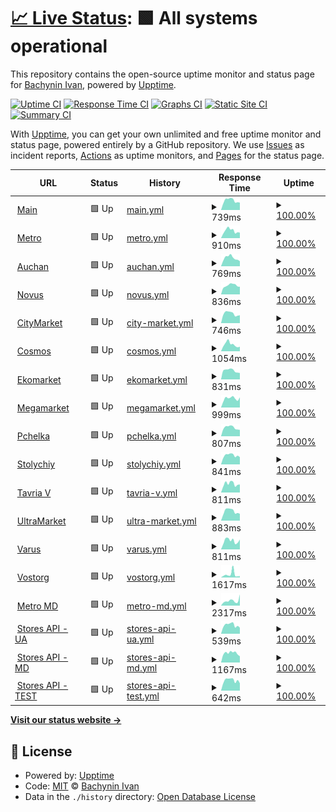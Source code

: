 # [📈 Live Status](https://vanyakosmos.github.io/zakaz-uptime): <!--live status--> **🟩 All systems operational**

This repository contains the open-source uptime monitor and status page for [Bachynin Ivan](t.me/vanyakosmos), powered by [Upptime](https://github.com/upptime/upptime).

[![Uptime CI](https://github.com/koj-co/upptime/workflows/Uptime%20CI/badge.svg)](https://github.com/koj-co/upptime/actions?query=workflow%3A%22Uptime+CI%22)
[![Response Time CI](https://github.com/koj-co/upptime/workflows/Response%20Time%20CI/badge.svg)](https://github.com/koj-co/upptime/actions?query=workflow%3A%22Response+Time+CI%22)
[![Graphs CI](https://github.com/koj-co/upptime/workflows/Graphs%20CI/badge.svg)](https://github.com/koj-co/upptime/actions?query=workflow%3A%22Graphs+CI%22)
[![Static Site CI](https://github.com/koj-co/upptime/workflows/Static%20Site%20CI/badge.svg)](https://github.com/koj-co/upptime/actions?query=workflow%3A%22Static+Site+CI%22)
[![Summary CI](https://github.com/koj-co/upptime/workflows/Summary%20CI/badge.svg)](https://github.com/koj-co/upptime/actions?query=workflow%3A%22Summary+CI%22)

With [Upptime](https://upptime.js.org), you can get your own unlimited and free uptime monitor and status page, powered entirely by a GitHub repository. We use [Issues](https://github.com/vanyakosmos/zakaz-uptime/issues) as incident reports, [Actions](https://github.com/vanyakosmos/zakaz-uptime/actions) as uptime monitors, and [Pages](https://vanyakosmos.github.io/zakaz-uptime) for the status page.

<!--start: status pages-->
<!-- This summary is generated by Upptime (https://github.com/upptime/upptime) -->
<!-- Do not edit this manually, your changes will be overwritten -->
<!-- prettier-ignore -->
| URL | Status | History | Response Time | Uptime |
| --- | ------ | ------- | ------------- | ------ |
| <img alt="" src="https://icons.duckduckgo.com/ip3/zakaz.ua.ico" height="13"> [Main](https://zakaz.ua) | 🟩 Up | [main.yml](https://github.com/vanyakosmos/zakaz-uptime/commits/HEAD/history/main.yml) | <details><summary><img alt="Response time graph" src="./graphs/main/response-time-week.png" height="20"> 739ms</summary><br><a href="https://vanyakosmos.github.io/zakaz-uptime/history/main"><img alt="Response time 662" src="https://img.shields.io/endpoint?url=https%3A%2F%2Fraw.githubusercontent.com%2Fvanyakosmos%2Fzakaz-uptime%2FHEAD%2Fapi%2Fmain%2Fresponse-time.json"></a><br><a href="https://vanyakosmos.github.io/zakaz-uptime/history/main"><img alt="24-hour response time 578" src="https://img.shields.io/endpoint?url=https%3A%2F%2Fraw.githubusercontent.com%2Fvanyakosmos%2Fzakaz-uptime%2FHEAD%2Fapi%2Fmain%2Fresponse-time-day.json"></a><br><a href="https://vanyakosmos.github.io/zakaz-uptime/history/main"><img alt="7-day response time 739" src="https://img.shields.io/endpoint?url=https%3A%2F%2Fraw.githubusercontent.com%2Fvanyakosmos%2Fzakaz-uptime%2FHEAD%2Fapi%2Fmain%2Fresponse-time-week.json"></a><br><a href="https://vanyakosmos.github.io/zakaz-uptime/history/main"><img alt="30-day response time 693" src="https://img.shields.io/endpoint?url=https%3A%2F%2Fraw.githubusercontent.com%2Fvanyakosmos%2Fzakaz-uptime%2FHEAD%2Fapi%2Fmain%2Fresponse-time-month.json"></a><br><a href="https://vanyakosmos.github.io/zakaz-uptime/history/main"><img alt="1-year response time 475" src="https://img.shields.io/endpoint?url=https%3A%2F%2Fraw.githubusercontent.com%2Fvanyakosmos%2Fzakaz-uptime%2FHEAD%2Fapi%2Fmain%2Fresponse-time-year.json"></a></details> | <details><summary><a href="https://vanyakosmos.github.io/zakaz-uptime/history/main">100.00%</a></summary><a href="https://vanyakosmos.github.io/zakaz-uptime/history/main"><img alt="All-time uptime 81.25%" src="https://img.shields.io/endpoint?url=https%3A%2F%2Fraw.githubusercontent.com%2Fvanyakosmos%2Fzakaz-uptime%2FHEAD%2Fapi%2Fmain%2Fuptime.json"></a><br><a href="https://vanyakosmos.github.io/zakaz-uptime/history/main"><img alt="24-hour uptime 100.00%" src="https://img.shields.io/endpoint?url=https%3A%2F%2Fraw.githubusercontent.com%2Fvanyakosmos%2Fzakaz-uptime%2FHEAD%2Fapi%2Fmain%2Fuptime-day.json"></a><br><a href="https://vanyakosmos.github.io/zakaz-uptime/history/main"><img alt="7-day uptime 100.00%" src="https://img.shields.io/endpoint?url=https%3A%2F%2Fraw.githubusercontent.com%2Fvanyakosmos%2Fzakaz-uptime%2FHEAD%2Fapi%2Fmain%2Fuptime-week.json"></a><br><a href="https://vanyakosmos.github.io/zakaz-uptime/history/main"><img alt="30-day uptime 100.00%" src="https://img.shields.io/endpoint?url=https%3A%2F%2Fraw.githubusercontent.com%2Fvanyakosmos%2Fzakaz-uptime%2FHEAD%2Fapi%2Fmain%2Fuptime-month.json"></a><br><a href="https://vanyakosmos.github.io/zakaz-uptime/history/main"><img alt="1-year uptime 60.11%" src="https://img.shields.io/endpoint?url=https%3A%2F%2Fraw.githubusercontent.com%2Fvanyakosmos%2Fzakaz-uptime%2FHEAD%2Fapi%2Fmain%2Fuptime-year.json"></a></details>
| <img alt="" src="https://icons.duckduckgo.com/ip3/metro.zakaz.ua.ico" height="13"> [Metro](https://metro.zakaz.ua) | 🟩 Up | [metro.yml](https://github.com/vanyakosmos/zakaz-uptime/commits/HEAD/history/metro.yml) | <details><summary><img alt="Response time graph" src="./graphs/metro/response-time-week.png" height="20"> 910ms</summary><br><a href="https://vanyakosmos.github.io/zakaz-uptime/history/metro"><img alt="Response time 780" src="https://img.shields.io/endpoint?url=https%3A%2F%2Fraw.githubusercontent.com%2Fvanyakosmos%2Fzakaz-uptime%2FHEAD%2Fapi%2Fmetro%2Fresponse-time.json"></a><br><a href="https://vanyakosmos.github.io/zakaz-uptime/history/metro"><img alt="24-hour response time 678" src="https://img.shields.io/endpoint?url=https%3A%2F%2Fraw.githubusercontent.com%2Fvanyakosmos%2Fzakaz-uptime%2FHEAD%2Fapi%2Fmetro%2Fresponse-time-day.json"></a><br><a href="https://vanyakosmos.github.io/zakaz-uptime/history/metro"><img alt="7-day response time 910" src="https://img.shields.io/endpoint?url=https%3A%2F%2Fraw.githubusercontent.com%2Fvanyakosmos%2Fzakaz-uptime%2FHEAD%2Fapi%2Fmetro%2Fresponse-time-week.json"></a><br><a href="https://vanyakosmos.github.io/zakaz-uptime/history/metro"><img alt="30-day response time 868" src="https://img.shields.io/endpoint?url=https%3A%2F%2Fraw.githubusercontent.com%2Fvanyakosmos%2Fzakaz-uptime%2FHEAD%2Fapi%2Fmetro%2Fresponse-time-month.json"></a><br><a href="https://vanyakosmos.github.io/zakaz-uptime/history/metro"><img alt="1-year response time 618" src="https://img.shields.io/endpoint?url=https%3A%2F%2Fraw.githubusercontent.com%2Fvanyakosmos%2Fzakaz-uptime%2FHEAD%2Fapi%2Fmetro%2Fresponse-time-year.json"></a></details> | <details><summary><a href="https://vanyakosmos.github.io/zakaz-uptime/history/metro">100.00%</a></summary><a href="https://vanyakosmos.github.io/zakaz-uptime/history/metro"><img alt="All-time uptime 81.28%" src="https://img.shields.io/endpoint?url=https%3A%2F%2Fraw.githubusercontent.com%2Fvanyakosmos%2Fzakaz-uptime%2FHEAD%2Fapi%2Fmetro%2Fuptime.json"></a><br><a href="https://vanyakosmos.github.io/zakaz-uptime/history/metro"><img alt="24-hour uptime 100.00%" src="https://img.shields.io/endpoint?url=https%3A%2F%2Fraw.githubusercontent.com%2Fvanyakosmos%2Fzakaz-uptime%2FHEAD%2Fapi%2Fmetro%2Fuptime-day.json"></a><br><a href="https://vanyakosmos.github.io/zakaz-uptime/history/metro"><img alt="7-day uptime 100.00%" src="https://img.shields.io/endpoint?url=https%3A%2F%2Fraw.githubusercontent.com%2Fvanyakosmos%2Fzakaz-uptime%2FHEAD%2Fapi%2Fmetro%2Fuptime-week.json"></a><br><a href="https://vanyakosmos.github.io/zakaz-uptime/history/metro"><img alt="30-day uptime 100.00%" src="https://img.shields.io/endpoint?url=https%3A%2F%2Fraw.githubusercontent.com%2Fvanyakosmos%2Fzakaz-uptime%2FHEAD%2Fapi%2Fmetro%2Fuptime-month.json"></a><br><a href="https://vanyakosmos.github.io/zakaz-uptime/history/metro"><img alt="1-year uptime 60.17%" src="https://img.shields.io/endpoint?url=https%3A%2F%2Fraw.githubusercontent.com%2Fvanyakosmos%2Fzakaz-uptime%2FHEAD%2Fapi%2Fmetro%2Fuptime-year.json"></a></details>
| <img alt="" src="https://icons.duckduckgo.com/ip3/auchan.zakaz.ua.ico" height="13"> [Auchan](https://auchan.zakaz.ua) | 🟩 Up | [auchan.yml](https://github.com/vanyakosmos/zakaz-uptime/commits/HEAD/history/auchan.yml) | <details><summary><img alt="Response time graph" src="./graphs/auchan/response-time-week.png" height="20"> 769ms</summary><br><a href="https://vanyakosmos.github.io/zakaz-uptime/history/auchan"><img alt="Response time 761" src="https://img.shields.io/endpoint?url=https%3A%2F%2Fraw.githubusercontent.com%2Fvanyakosmos%2Fzakaz-uptime%2FHEAD%2Fapi%2Fauchan%2Fresponse-time.json"></a><br><a href="https://vanyakosmos.github.io/zakaz-uptime/history/auchan"><img alt="24-hour response time 465" src="https://img.shields.io/endpoint?url=https%3A%2F%2Fraw.githubusercontent.com%2Fvanyakosmos%2Fzakaz-uptime%2FHEAD%2Fapi%2Fauchan%2Fresponse-time-day.json"></a><br><a href="https://vanyakosmos.github.io/zakaz-uptime/history/auchan"><img alt="7-day response time 769" src="https://img.shields.io/endpoint?url=https%3A%2F%2Fraw.githubusercontent.com%2Fvanyakosmos%2Fzakaz-uptime%2FHEAD%2Fapi%2Fauchan%2Fresponse-time-week.json"></a><br><a href="https://vanyakosmos.github.io/zakaz-uptime/history/auchan"><img alt="30-day response time 794" src="https://img.shields.io/endpoint?url=https%3A%2F%2Fraw.githubusercontent.com%2Fvanyakosmos%2Fzakaz-uptime%2FHEAD%2Fapi%2Fauchan%2Fresponse-time-month.json"></a><br><a href="https://vanyakosmos.github.io/zakaz-uptime/history/auchan"><img alt="1-year response time 609" src="https://img.shields.io/endpoint?url=https%3A%2F%2Fraw.githubusercontent.com%2Fvanyakosmos%2Fzakaz-uptime%2FHEAD%2Fapi%2Fauchan%2Fresponse-time-year.json"></a></details> | <details><summary><a href="https://vanyakosmos.github.io/zakaz-uptime/history/auchan">100.00%</a></summary><a href="https://vanyakosmos.github.io/zakaz-uptime/history/auchan"><img alt="All-time uptime 81.16%" src="https://img.shields.io/endpoint?url=https%3A%2F%2Fraw.githubusercontent.com%2Fvanyakosmos%2Fzakaz-uptime%2FHEAD%2Fapi%2Fauchan%2Fuptime.json"></a><br><a href="https://vanyakosmos.github.io/zakaz-uptime/history/auchan"><img alt="24-hour uptime 100.00%" src="https://img.shields.io/endpoint?url=https%3A%2F%2Fraw.githubusercontent.com%2Fvanyakosmos%2Fzakaz-uptime%2FHEAD%2Fapi%2Fauchan%2Fuptime-day.json"></a><br><a href="https://vanyakosmos.github.io/zakaz-uptime/history/auchan"><img alt="7-day uptime 100.00%" src="https://img.shields.io/endpoint?url=https%3A%2F%2Fraw.githubusercontent.com%2Fvanyakosmos%2Fzakaz-uptime%2FHEAD%2Fapi%2Fauchan%2Fuptime-week.json"></a><br><a href="https://vanyakosmos.github.io/zakaz-uptime/history/auchan"><img alt="30-day uptime 100.00%" src="https://img.shields.io/endpoint?url=https%3A%2F%2Fraw.githubusercontent.com%2Fvanyakosmos%2Fzakaz-uptime%2FHEAD%2Fapi%2Fauchan%2Fuptime-month.json"></a><br><a href="https://vanyakosmos.github.io/zakaz-uptime/history/auchan"><img alt="1-year uptime 60.17%" src="https://img.shields.io/endpoint?url=https%3A%2F%2Fraw.githubusercontent.com%2Fvanyakosmos%2Fzakaz-uptime%2FHEAD%2Fapi%2Fauchan%2Fuptime-year.json"></a></details>
| <img alt="" src="https://icons.duckduckgo.com/ip3/novus.zakaz.ua.ico" height="13"> [Novus](https://novus.zakaz.ua) | 🟩 Up | [novus.yml](https://github.com/vanyakosmos/zakaz-uptime/commits/HEAD/history/novus.yml) | <details><summary><img alt="Response time graph" src="./graphs/novus/response-time-week.png" height="20"> 836ms</summary><br><a href="https://vanyakosmos.github.io/zakaz-uptime/history/novus"><img alt="Response time 827" src="https://img.shields.io/endpoint?url=https%3A%2F%2Fraw.githubusercontent.com%2Fvanyakosmos%2Fzakaz-uptime%2FHEAD%2Fapi%2Fnovus%2Fresponse-time.json"></a><br><a href="https://vanyakosmos.github.io/zakaz-uptime/history/novus"><img alt="24-hour response time 718" src="https://img.shields.io/endpoint?url=https%3A%2F%2Fraw.githubusercontent.com%2Fvanyakosmos%2Fzakaz-uptime%2FHEAD%2Fapi%2Fnovus%2Fresponse-time-day.json"></a><br><a href="https://vanyakosmos.github.io/zakaz-uptime/history/novus"><img alt="7-day response time 836" src="https://img.shields.io/endpoint?url=https%3A%2F%2Fraw.githubusercontent.com%2Fvanyakosmos%2Fzakaz-uptime%2FHEAD%2Fapi%2Fnovus%2Fresponse-time-week.json"></a><br><a href="https://vanyakosmos.github.io/zakaz-uptime/history/novus"><img alt="30-day response time 877" src="https://img.shields.io/endpoint?url=https%3A%2F%2Fraw.githubusercontent.com%2Fvanyakosmos%2Fzakaz-uptime%2FHEAD%2Fapi%2Fnovus%2Fresponse-time-month.json"></a><br><a href="https://vanyakosmos.github.io/zakaz-uptime/history/novus"><img alt="1-year response time 635" src="https://img.shields.io/endpoint?url=https%3A%2F%2Fraw.githubusercontent.com%2Fvanyakosmos%2Fzakaz-uptime%2FHEAD%2Fapi%2Fnovus%2Fresponse-time-year.json"></a></details> | <details><summary><a href="https://vanyakosmos.github.io/zakaz-uptime/history/novus">100.00%</a></summary><a href="https://vanyakosmos.github.io/zakaz-uptime/history/novus"><img alt="All-time uptime 81.29%" src="https://img.shields.io/endpoint?url=https%3A%2F%2Fraw.githubusercontent.com%2Fvanyakosmos%2Fzakaz-uptime%2FHEAD%2Fapi%2Fnovus%2Fuptime.json"></a><br><a href="https://vanyakosmos.github.io/zakaz-uptime/history/novus"><img alt="24-hour uptime 100.00%" src="https://img.shields.io/endpoint?url=https%3A%2F%2Fraw.githubusercontent.com%2Fvanyakosmos%2Fzakaz-uptime%2FHEAD%2Fapi%2Fnovus%2Fuptime-day.json"></a><br><a href="https://vanyakosmos.github.io/zakaz-uptime/history/novus"><img alt="7-day uptime 100.00%" src="https://img.shields.io/endpoint?url=https%3A%2F%2Fraw.githubusercontent.com%2Fvanyakosmos%2Fzakaz-uptime%2FHEAD%2Fapi%2Fnovus%2Fuptime-week.json"></a><br><a href="https://vanyakosmos.github.io/zakaz-uptime/history/novus"><img alt="30-day uptime 100.00%" src="https://img.shields.io/endpoint?url=https%3A%2F%2Fraw.githubusercontent.com%2Fvanyakosmos%2Fzakaz-uptime%2FHEAD%2Fapi%2Fnovus%2Fuptime-month.json"></a><br><a href="https://vanyakosmos.github.io/zakaz-uptime/history/novus"><img alt="1-year uptime 60.17%" src="https://img.shields.io/endpoint?url=https%3A%2F%2Fraw.githubusercontent.com%2Fvanyakosmos%2Fzakaz-uptime%2FHEAD%2Fapi%2Fnovus%2Fuptime-year.json"></a></details>
| <img alt="" src="https://icons.duckduckgo.com/ip3/citymarket.zakaz.ua.ico" height="13"> [CityMarket](https://citymarket.zakaz.ua) | 🟩 Up | [city-market.yml](https://github.com/vanyakosmos/zakaz-uptime/commits/HEAD/history/city-market.yml) | <details><summary><img alt="Response time graph" src="./graphs/city-market/response-time-week.png" height="20"> 746ms</summary><br><a href="https://vanyakosmos.github.io/zakaz-uptime/history/city-market"><img alt="Response time 693" src="https://img.shields.io/endpoint?url=https%3A%2F%2Fraw.githubusercontent.com%2Fvanyakosmos%2Fzakaz-uptime%2FHEAD%2Fapi%2Fcity-market%2Fresponse-time.json"></a><br><a href="https://vanyakosmos.github.io/zakaz-uptime/history/city-market"><img alt="24-hour response time 616" src="https://img.shields.io/endpoint?url=https%3A%2F%2Fraw.githubusercontent.com%2Fvanyakosmos%2Fzakaz-uptime%2FHEAD%2Fapi%2Fcity-market%2Fresponse-time-day.json"></a><br><a href="https://vanyakosmos.github.io/zakaz-uptime/history/city-market"><img alt="7-day response time 746" src="https://img.shields.io/endpoint?url=https%3A%2F%2Fraw.githubusercontent.com%2Fvanyakosmos%2Fzakaz-uptime%2FHEAD%2Fapi%2Fcity-market%2Fresponse-time-week.json"></a><br><a href="https://vanyakosmos.github.io/zakaz-uptime/history/city-market"><img alt="30-day response time 671" src="https://img.shields.io/endpoint?url=https%3A%2F%2Fraw.githubusercontent.com%2Fvanyakosmos%2Fzakaz-uptime%2FHEAD%2Fapi%2Fcity-market%2Fresponse-time-month.json"></a><br><a href="https://vanyakosmos.github.io/zakaz-uptime/history/city-market"><img alt="1-year response time 480" src="https://img.shields.io/endpoint?url=https%3A%2F%2Fraw.githubusercontent.com%2Fvanyakosmos%2Fzakaz-uptime%2FHEAD%2Fapi%2Fcity-market%2Fresponse-time-year.json"></a></details> | <details><summary><a href="https://vanyakosmos.github.io/zakaz-uptime/history/city-market">100.00%</a></summary><a href="https://vanyakosmos.github.io/zakaz-uptime/history/city-market"><img alt="All-time uptime 71.32%" src="https://img.shields.io/endpoint?url=https%3A%2F%2Fraw.githubusercontent.com%2Fvanyakosmos%2Fzakaz-uptime%2FHEAD%2Fapi%2Fcity-market%2Fuptime.json"></a><br><a href="https://vanyakosmos.github.io/zakaz-uptime/history/city-market"><img alt="24-hour uptime 100.00%" src="https://img.shields.io/endpoint?url=https%3A%2F%2Fraw.githubusercontent.com%2Fvanyakosmos%2Fzakaz-uptime%2FHEAD%2Fapi%2Fcity-market%2Fuptime-day.json"></a><br><a href="https://vanyakosmos.github.io/zakaz-uptime/history/city-market"><img alt="7-day uptime 100.00%" src="https://img.shields.io/endpoint?url=https%3A%2F%2Fraw.githubusercontent.com%2Fvanyakosmos%2Fzakaz-uptime%2FHEAD%2Fapi%2Fcity-market%2Fuptime-week.json"></a><br><a href="https://vanyakosmos.github.io/zakaz-uptime/history/city-market"><img alt="30-day uptime 100.00%" src="https://img.shields.io/endpoint?url=https%3A%2F%2Fraw.githubusercontent.com%2Fvanyakosmos%2Fzakaz-uptime%2FHEAD%2Fapi%2Fcity-market%2Fuptime-month.json"></a><br><a href="https://vanyakosmos.github.io/zakaz-uptime/history/city-market"><img alt="1-year uptime 59.74%" src="https://img.shields.io/endpoint?url=https%3A%2F%2Fraw.githubusercontent.com%2Fvanyakosmos%2Fzakaz-uptime%2FHEAD%2Fapi%2Fcity-market%2Fuptime-year.json"></a></details>
| <img alt="" src="https://icons.duckduckgo.com/ip3/cosmos.zakaz.ua.ico" height="13"> [Cosmos](https://cosmos.zakaz.ua) | 🟩 Up | [cosmos.yml](https://github.com/vanyakosmos/zakaz-uptime/commits/HEAD/history/cosmos.yml) | <details><summary><img alt="Response time graph" src="./graphs/cosmos/response-time-week.png" height="20"> 1054ms</summary><br><a href="https://vanyakosmos.github.io/zakaz-uptime/history/cosmos"><img alt="Response time 834" src="https://img.shields.io/endpoint?url=https%3A%2F%2Fraw.githubusercontent.com%2Fvanyakosmos%2Fzakaz-uptime%2FHEAD%2Fapi%2Fcosmos%2Fresponse-time.json"></a><br><a href="https://vanyakosmos.github.io/zakaz-uptime/history/cosmos"><img alt="24-hour response time 712" src="https://img.shields.io/endpoint?url=https%3A%2F%2Fraw.githubusercontent.com%2Fvanyakosmos%2Fzakaz-uptime%2FHEAD%2Fapi%2Fcosmos%2Fresponse-time-day.json"></a><br><a href="https://vanyakosmos.github.io/zakaz-uptime/history/cosmos"><img alt="7-day response time 1054" src="https://img.shields.io/endpoint?url=https%3A%2F%2Fraw.githubusercontent.com%2Fvanyakosmos%2Fzakaz-uptime%2FHEAD%2Fapi%2Fcosmos%2Fresponse-time-week.json"></a><br><a href="https://vanyakosmos.github.io/zakaz-uptime/history/cosmos"><img alt="30-day response time 969" src="https://img.shields.io/endpoint?url=https%3A%2F%2Fraw.githubusercontent.com%2Fvanyakosmos%2Fzakaz-uptime%2FHEAD%2Fapi%2Fcosmos%2Fresponse-time-month.json"></a><br><a href="https://vanyakosmos.github.io/zakaz-uptime/history/cosmos"><img alt="1-year response time 658" src="https://img.shields.io/endpoint?url=https%3A%2F%2Fraw.githubusercontent.com%2Fvanyakosmos%2Fzakaz-uptime%2FHEAD%2Fapi%2Fcosmos%2Fresponse-time-year.json"></a></details> | <details><summary><a href="https://vanyakosmos.github.io/zakaz-uptime/history/cosmos">100.00%</a></summary><a href="https://vanyakosmos.github.io/zakaz-uptime/history/cosmos"><img alt="All-time uptime 71.61%" src="https://img.shields.io/endpoint?url=https%3A%2F%2Fraw.githubusercontent.com%2Fvanyakosmos%2Fzakaz-uptime%2FHEAD%2Fapi%2Fcosmos%2Fuptime.json"></a><br><a href="https://vanyakosmos.github.io/zakaz-uptime/history/cosmos"><img alt="24-hour uptime 100.00%" src="https://img.shields.io/endpoint?url=https%3A%2F%2Fraw.githubusercontent.com%2Fvanyakosmos%2Fzakaz-uptime%2FHEAD%2Fapi%2Fcosmos%2Fuptime-day.json"></a><br><a href="https://vanyakosmos.github.io/zakaz-uptime/history/cosmos"><img alt="7-day uptime 100.00%" src="https://img.shields.io/endpoint?url=https%3A%2F%2Fraw.githubusercontent.com%2Fvanyakosmos%2Fzakaz-uptime%2FHEAD%2Fapi%2Fcosmos%2Fuptime-week.json"></a><br><a href="https://vanyakosmos.github.io/zakaz-uptime/history/cosmos"><img alt="30-day uptime 100.00%" src="https://img.shields.io/endpoint?url=https%3A%2F%2Fraw.githubusercontent.com%2Fvanyakosmos%2Fzakaz-uptime%2FHEAD%2Fapi%2Fcosmos%2Fuptime-month.json"></a><br><a href="https://vanyakosmos.github.io/zakaz-uptime/history/cosmos"><img alt="1-year uptime 60.17%" src="https://img.shields.io/endpoint?url=https%3A%2F%2Fraw.githubusercontent.com%2Fvanyakosmos%2Fzakaz-uptime%2FHEAD%2Fapi%2Fcosmos%2Fuptime-year.json"></a></details>
| <img alt="" src="https://icons.duckduckgo.com/ip3/ekomarket.zakaz.ua.ico" height="13"> [Ekomarket](https://ekomarket.zakaz.ua) | 🟩 Up | [ekomarket.yml](https://github.com/vanyakosmos/zakaz-uptime/commits/HEAD/history/ekomarket.yml) | <details><summary><img alt="Response time graph" src="./graphs/ekomarket/response-time-week.png" height="20"> 831ms</summary><br><a href="https://vanyakosmos.github.io/zakaz-uptime/history/ekomarket"><img alt="Response time 870" src="https://img.shields.io/endpoint?url=https%3A%2F%2Fraw.githubusercontent.com%2Fvanyakosmos%2Fzakaz-uptime%2FHEAD%2Fapi%2Fekomarket%2Fresponse-time.json"></a><br><a href="https://vanyakosmos.github.io/zakaz-uptime/history/ekomarket"><img alt="24-hour response time 600" src="https://img.shields.io/endpoint?url=https%3A%2F%2Fraw.githubusercontent.com%2Fvanyakosmos%2Fzakaz-uptime%2FHEAD%2Fapi%2Fekomarket%2Fresponse-time-day.json"></a><br><a href="https://vanyakosmos.github.io/zakaz-uptime/history/ekomarket"><img alt="7-day response time 831" src="https://img.shields.io/endpoint?url=https%3A%2F%2Fraw.githubusercontent.com%2Fvanyakosmos%2Fzakaz-uptime%2FHEAD%2Fapi%2Fekomarket%2Fresponse-time-week.json"></a><br><a href="https://vanyakosmos.github.io/zakaz-uptime/history/ekomarket"><img alt="30-day response time 813" src="https://img.shields.io/endpoint?url=https%3A%2F%2Fraw.githubusercontent.com%2Fvanyakosmos%2Fzakaz-uptime%2FHEAD%2Fapi%2Fekomarket%2Fresponse-time-month.json"></a><br><a href="https://vanyakosmos.github.io/zakaz-uptime/history/ekomarket"><img alt="1-year response time 697" src="https://img.shields.io/endpoint?url=https%3A%2F%2Fraw.githubusercontent.com%2Fvanyakosmos%2Fzakaz-uptime%2FHEAD%2Fapi%2Fekomarket%2Fresponse-time-year.json"></a></details> | <details><summary><a href="https://vanyakosmos.github.io/zakaz-uptime/history/ekomarket">100.00%</a></summary><a href="https://vanyakosmos.github.io/zakaz-uptime/history/ekomarket"><img alt="All-time uptime 71.57%" src="https://img.shields.io/endpoint?url=https%3A%2F%2Fraw.githubusercontent.com%2Fvanyakosmos%2Fzakaz-uptime%2FHEAD%2Fapi%2Fekomarket%2Fuptime.json"></a><br><a href="https://vanyakosmos.github.io/zakaz-uptime/history/ekomarket"><img alt="24-hour uptime 100.00%" src="https://img.shields.io/endpoint?url=https%3A%2F%2Fraw.githubusercontent.com%2Fvanyakosmos%2Fzakaz-uptime%2FHEAD%2Fapi%2Fekomarket%2Fuptime-day.json"></a><br><a href="https://vanyakosmos.github.io/zakaz-uptime/history/ekomarket"><img alt="7-day uptime 100.00%" src="https://img.shields.io/endpoint?url=https%3A%2F%2Fraw.githubusercontent.com%2Fvanyakosmos%2Fzakaz-uptime%2FHEAD%2Fapi%2Fekomarket%2Fuptime-week.json"></a><br><a href="https://vanyakosmos.github.io/zakaz-uptime/history/ekomarket"><img alt="30-day uptime 100.00%" src="https://img.shields.io/endpoint?url=https%3A%2F%2Fraw.githubusercontent.com%2Fvanyakosmos%2Fzakaz-uptime%2FHEAD%2Fapi%2Fekomarket%2Fuptime-month.json"></a><br><a href="https://vanyakosmos.github.io/zakaz-uptime/history/ekomarket"><img alt="1-year uptime 60.11%" src="https://img.shields.io/endpoint?url=https%3A%2F%2Fraw.githubusercontent.com%2Fvanyakosmos%2Fzakaz-uptime%2FHEAD%2Fapi%2Fekomarket%2Fuptime-year.json"></a></details>
| <img alt="" src="https://icons.duckduckgo.com/ip3/megamarket.zakaz.ua.ico" height="13"> [Megamarket](https://megamarket.zakaz.ua) | 🟩 Up | [megamarket.yml](https://github.com/vanyakosmos/zakaz-uptime/commits/HEAD/history/megamarket.yml) | <details><summary><img alt="Response time graph" src="./graphs/megamarket/response-time-week.png" height="20"> 999ms</summary><br><a href="https://vanyakosmos.github.io/zakaz-uptime/history/megamarket"><img alt="Response time 838" src="https://img.shields.io/endpoint?url=https%3A%2F%2Fraw.githubusercontent.com%2Fvanyakosmos%2Fzakaz-uptime%2FHEAD%2Fapi%2Fmegamarket%2Fresponse-time.json"></a><br><a href="https://vanyakosmos.github.io/zakaz-uptime/history/megamarket"><img alt="24-hour response time 1113" src="https://img.shields.io/endpoint?url=https%3A%2F%2Fraw.githubusercontent.com%2Fvanyakosmos%2Fzakaz-uptime%2FHEAD%2Fapi%2Fmegamarket%2Fresponse-time-day.json"></a><br><a href="https://vanyakosmos.github.io/zakaz-uptime/history/megamarket"><img alt="7-day response time 999" src="https://img.shields.io/endpoint?url=https%3A%2F%2Fraw.githubusercontent.com%2Fvanyakosmos%2Fzakaz-uptime%2FHEAD%2Fapi%2Fmegamarket%2Fresponse-time-week.json"></a><br><a href="https://vanyakosmos.github.io/zakaz-uptime/history/megamarket"><img alt="30-day response time 1007" src="https://img.shields.io/endpoint?url=https%3A%2F%2Fraw.githubusercontent.com%2Fvanyakosmos%2Fzakaz-uptime%2FHEAD%2Fapi%2Fmegamarket%2Fresponse-time-month.json"></a><br><a href="https://vanyakosmos.github.io/zakaz-uptime/history/megamarket"><img alt="1-year response time 672" src="https://img.shields.io/endpoint?url=https%3A%2F%2Fraw.githubusercontent.com%2Fvanyakosmos%2Fzakaz-uptime%2FHEAD%2Fapi%2Fmegamarket%2Fresponse-time-year.json"></a></details> | <details><summary><a href="https://vanyakosmos.github.io/zakaz-uptime/history/megamarket">100.00%</a></summary><a href="https://vanyakosmos.github.io/zakaz-uptime/history/megamarket"><img alt="All-time uptime 71.61%" src="https://img.shields.io/endpoint?url=https%3A%2F%2Fraw.githubusercontent.com%2Fvanyakosmos%2Fzakaz-uptime%2FHEAD%2Fapi%2Fmegamarket%2Fuptime.json"></a><br><a href="https://vanyakosmos.github.io/zakaz-uptime/history/megamarket"><img alt="24-hour uptime 100.00%" src="https://img.shields.io/endpoint?url=https%3A%2F%2Fraw.githubusercontent.com%2Fvanyakosmos%2Fzakaz-uptime%2FHEAD%2Fapi%2Fmegamarket%2Fuptime-day.json"></a><br><a href="https://vanyakosmos.github.io/zakaz-uptime/history/megamarket"><img alt="7-day uptime 100.00%" src="https://img.shields.io/endpoint?url=https%3A%2F%2Fraw.githubusercontent.com%2Fvanyakosmos%2Fzakaz-uptime%2FHEAD%2Fapi%2Fmegamarket%2Fuptime-week.json"></a><br><a href="https://vanyakosmos.github.io/zakaz-uptime/history/megamarket"><img alt="30-day uptime 100.00%" src="https://img.shields.io/endpoint?url=https%3A%2F%2Fraw.githubusercontent.com%2Fvanyakosmos%2Fzakaz-uptime%2FHEAD%2Fapi%2Fmegamarket%2Fuptime-month.json"></a><br><a href="https://vanyakosmos.github.io/zakaz-uptime/history/megamarket"><img alt="1-year uptime 60.17%" src="https://img.shields.io/endpoint?url=https%3A%2F%2Fraw.githubusercontent.com%2Fvanyakosmos%2Fzakaz-uptime%2FHEAD%2Fapi%2Fmegamarket%2Fuptime-year.json"></a></details>
| <img alt="" src="https://icons.duckduckgo.com/ip3/pchelka.zakaz.ua.ico" height="13"> [Pchelka](https://pchelka.zakaz.ua) | 🟩 Up | [pchelka.yml](https://github.com/vanyakosmos/zakaz-uptime/commits/HEAD/history/pchelka.yml) | <details><summary><img alt="Response time graph" src="./graphs/pchelka/response-time-week.png" height="20"> 807ms</summary><br><a href="https://vanyakosmos.github.io/zakaz-uptime/history/pchelka"><img alt="Response time 741" src="https://img.shields.io/endpoint?url=https%3A%2F%2Fraw.githubusercontent.com%2Fvanyakosmos%2Fzakaz-uptime%2FHEAD%2Fapi%2Fpchelka%2Fresponse-time.json"></a><br><a href="https://vanyakosmos.github.io/zakaz-uptime/history/pchelka"><img alt="24-hour response time 598" src="https://img.shields.io/endpoint?url=https%3A%2F%2Fraw.githubusercontent.com%2Fvanyakosmos%2Fzakaz-uptime%2FHEAD%2Fapi%2Fpchelka%2Fresponse-time-day.json"></a><br><a href="https://vanyakosmos.github.io/zakaz-uptime/history/pchelka"><img alt="7-day response time 807" src="https://img.shields.io/endpoint?url=https%3A%2F%2Fraw.githubusercontent.com%2Fvanyakosmos%2Fzakaz-uptime%2FHEAD%2Fapi%2Fpchelka%2Fresponse-time-week.json"></a><br><a href="https://vanyakosmos.github.io/zakaz-uptime/history/pchelka"><img alt="30-day response time 802" src="https://img.shields.io/endpoint?url=https%3A%2F%2Fraw.githubusercontent.com%2Fvanyakosmos%2Fzakaz-uptime%2FHEAD%2Fapi%2Fpchelka%2Fresponse-time-month.json"></a><br><a href="https://vanyakosmos.github.io/zakaz-uptime/history/pchelka"><img alt="1-year response time 571" src="https://img.shields.io/endpoint?url=https%3A%2F%2Fraw.githubusercontent.com%2Fvanyakosmos%2Fzakaz-uptime%2FHEAD%2Fapi%2Fpchelka%2Fresponse-time-year.json"></a></details> | <details><summary><a href="https://vanyakosmos.github.io/zakaz-uptime/history/pchelka">100.00%</a></summary><a href="https://vanyakosmos.github.io/zakaz-uptime/history/pchelka"><img alt="All-time uptime 71.34%" src="https://img.shields.io/endpoint?url=https%3A%2F%2Fraw.githubusercontent.com%2Fvanyakosmos%2Fzakaz-uptime%2FHEAD%2Fapi%2Fpchelka%2Fuptime.json"></a><br><a href="https://vanyakosmos.github.io/zakaz-uptime/history/pchelka"><img alt="24-hour uptime 100.00%" src="https://img.shields.io/endpoint?url=https%3A%2F%2Fraw.githubusercontent.com%2Fvanyakosmos%2Fzakaz-uptime%2FHEAD%2Fapi%2Fpchelka%2Fuptime-day.json"></a><br><a href="https://vanyakosmos.github.io/zakaz-uptime/history/pchelka"><img alt="7-day uptime 100.00%" src="https://img.shields.io/endpoint?url=https%3A%2F%2Fraw.githubusercontent.com%2Fvanyakosmos%2Fzakaz-uptime%2FHEAD%2Fapi%2Fpchelka%2Fuptime-week.json"></a><br><a href="https://vanyakosmos.github.io/zakaz-uptime/history/pchelka"><img alt="30-day uptime 100.00%" src="https://img.shields.io/endpoint?url=https%3A%2F%2Fraw.githubusercontent.com%2Fvanyakosmos%2Fzakaz-uptime%2FHEAD%2Fapi%2Fpchelka%2Fuptime-month.json"></a><br><a href="https://vanyakosmos.github.io/zakaz-uptime/history/pchelka"><img alt="1-year uptime 59.76%" src="https://img.shields.io/endpoint?url=https%3A%2F%2Fraw.githubusercontent.com%2Fvanyakosmos%2Fzakaz-uptime%2FHEAD%2Fapi%2Fpchelka%2Fuptime-year.json"></a></details>
| <img alt="" src="https://icons.duckduckgo.com/ip3/stolychyi.zakaz.ua.ico" height="13"> [Stolychiy](https://stolychyi.zakaz.ua) | 🟩 Up | [stolychiy.yml](https://github.com/vanyakosmos/zakaz-uptime/commits/HEAD/history/stolychiy.yml) | <details><summary><img alt="Response time graph" src="./graphs/stolychiy/response-time-week.png" height="20"> 841ms</summary><br><a href="https://vanyakosmos.github.io/zakaz-uptime/history/stolychiy"><img alt="Response time 724" src="https://img.shields.io/endpoint?url=https%3A%2F%2Fraw.githubusercontent.com%2Fvanyakosmos%2Fzakaz-uptime%2FHEAD%2Fapi%2Fstolychiy%2Fresponse-time.json"></a><br><a href="https://vanyakosmos.github.io/zakaz-uptime/history/stolychiy"><img alt="24-hour response time 676" src="https://img.shields.io/endpoint?url=https%3A%2F%2Fraw.githubusercontent.com%2Fvanyakosmos%2Fzakaz-uptime%2FHEAD%2Fapi%2Fstolychiy%2Fresponse-time-day.json"></a><br><a href="https://vanyakosmos.github.io/zakaz-uptime/history/stolychiy"><img alt="7-day response time 841" src="https://img.shields.io/endpoint?url=https%3A%2F%2Fraw.githubusercontent.com%2Fvanyakosmos%2Fzakaz-uptime%2FHEAD%2Fapi%2Fstolychiy%2Fresponse-time-week.json"></a><br><a href="https://vanyakosmos.github.io/zakaz-uptime/history/stolychiy"><img alt="30-day response time 829" src="https://img.shields.io/endpoint?url=https%3A%2F%2Fraw.githubusercontent.com%2Fvanyakosmos%2Fzakaz-uptime%2FHEAD%2Fapi%2Fstolychiy%2Fresponse-time-month.json"></a><br><a href="https://vanyakosmos.github.io/zakaz-uptime/history/stolychiy"><img alt="1-year response time 541" src="https://img.shields.io/endpoint?url=https%3A%2F%2Fraw.githubusercontent.com%2Fvanyakosmos%2Fzakaz-uptime%2FHEAD%2Fapi%2Fstolychiy%2Fresponse-time-year.json"></a></details> | <details><summary><a href="https://vanyakosmos.github.io/zakaz-uptime/history/stolychiy">100.00%</a></summary><a href="https://vanyakosmos.github.io/zakaz-uptime/history/stolychiy"><img alt="All-time uptime 71.57%" src="https://img.shields.io/endpoint?url=https%3A%2F%2Fraw.githubusercontent.com%2Fvanyakosmos%2Fzakaz-uptime%2FHEAD%2Fapi%2Fstolychiy%2Fuptime.json"></a><br><a href="https://vanyakosmos.github.io/zakaz-uptime/history/stolychiy"><img alt="24-hour uptime 100.00%" src="https://img.shields.io/endpoint?url=https%3A%2F%2Fraw.githubusercontent.com%2Fvanyakosmos%2Fzakaz-uptime%2FHEAD%2Fapi%2Fstolychiy%2Fuptime-day.json"></a><br><a href="https://vanyakosmos.github.io/zakaz-uptime/history/stolychiy"><img alt="7-day uptime 100.00%" src="https://img.shields.io/endpoint?url=https%3A%2F%2Fraw.githubusercontent.com%2Fvanyakosmos%2Fzakaz-uptime%2FHEAD%2Fapi%2Fstolychiy%2Fuptime-week.json"></a><br><a href="https://vanyakosmos.github.io/zakaz-uptime/history/stolychiy"><img alt="30-day uptime 100.00%" src="https://img.shields.io/endpoint?url=https%3A%2F%2Fraw.githubusercontent.com%2Fvanyakosmos%2Fzakaz-uptime%2FHEAD%2Fapi%2Fstolychiy%2Fuptime-month.json"></a><br><a href="https://vanyakosmos.github.io/zakaz-uptime/history/stolychiy"><img alt="1-year uptime 60.11%" src="https://img.shields.io/endpoint?url=https%3A%2F%2Fraw.githubusercontent.com%2Fvanyakosmos%2Fzakaz-uptime%2FHEAD%2Fapi%2Fstolychiy%2Fuptime-year.json"></a></details>
| <img alt="" src="https://icons.duckduckgo.com/ip3/tavriav.zakaz.ua.ico" height="13"> [Tavria V](https://tavriav.zakaz.ua) | 🟩 Up | [tavria-v.yml](https://github.com/vanyakosmos/zakaz-uptime/commits/HEAD/history/tavria-v.yml) | <details><summary><img alt="Response time graph" src="./graphs/tavria-v/response-time-week.png" height="20"> 811ms</summary><br><a href="https://vanyakosmos.github.io/zakaz-uptime/history/tavria-v"><img alt="Response time 798" src="https://img.shields.io/endpoint?url=https%3A%2F%2Fraw.githubusercontent.com%2Fvanyakosmos%2Fzakaz-uptime%2FHEAD%2Fapi%2Ftavria-v%2Fresponse-time.json"></a><br><a href="https://vanyakosmos.github.io/zakaz-uptime/history/tavria-v"><img alt="24-hour response time 752" src="https://img.shields.io/endpoint?url=https%3A%2F%2Fraw.githubusercontent.com%2Fvanyakosmos%2Fzakaz-uptime%2FHEAD%2Fapi%2Ftavria-v%2Fresponse-time-day.json"></a><br><a href="https://vanyakosmos.github.io/zakaz-uptime/history/tavria-v"><img alt="7-day response time 811" src="https://img.shields.io/endpoint?url=https%3A%2F%2Fraw.githubusercontent.com%2Fvanyakosmos%2Fzakaz-uptime%2FHEAD%2Fapi%2Ftavria-v%2Fresponse-time-week.json"></a><br><a href="https://vanyakosmos.github.io/zakaz-uptime/history/tavria-v"><img alt="30-day response time 865" src="https://img.shields.io/endpoint?url=https%3A%2F%2Fraw.githubusercontent.com%2Fvanyakosmos%2Fzakaz-uptime%2FHEAD%2Fapi%2Ftavria-v%2Fresponse-time-month.json"></a><br><a href="https://vanyakosmos.github.io/zakaz-uptime/history/tavria-v"><img alt="1-year response time 651" src="https://img.shields.io/endpoint?url=https%3A%2F%2Fraw.githubusercontent.com%2Fvanyakosmos%2Fzakaz-uptime%2FHEAD%2Fapi%2Ftavria-v%2Fresponse-time-year.json"></a></details> | <details><summary><a href="https://vanyakosmos.github.io/zakaz-uptime/history/tavria-v">100.00%</a></summary><a href="https://vanyakosmos.github.io/zakaz-uptime/history/tavria-v"><img alt="All-time uptime 71.61%" src="https://img.shields.io/endpoint?url=https%3A%2F%2Fraw.githubusercontent.com%2Fvanyakosmos%2Fzakaz-uptime%2FHEAD%2Fapi%2Ftavria-v%2Fuptime.json"></a><br><a href="https://vanyakosmos.github.io/zakaz-uptime/history/tavria-v"><img alt="24-hour uptime 100.00%" src="https://img.shields.io/endpoint?url=https%3A%2F%2Fraw.githubusercontent.com%2Fvanyakosmos%2Fzakaz-uptime%2FHEAD%2Fapi%2Ftavria-v%2Fuptime-day.json"></a><br><a href="https://vanyakosmos.github.io/zakaz-uptime/history/tavria-v"><img alt="7-day uptime 100.00%" src="https://img.shields.io/endpoint?url=https%3A%2F%2Fraw.githubusercontent.com%2Fvanyakosmos%2Fzakaz-uptime%2FHEAD%2Fapi%2Ftavria-v%2Fuptime-week.json"></a><br><a href="https://vanyakosmos.github.io/zakaz-uptime/history/tavria-v"><img alt="30-day uptime 100.00%" src="https://img.shields.io/endpoint?url=https%3A%2F%2Fraw.githubusercontent.com%2Fvanyakosmos%2Fzakaz-uptime%2FHEAD%2Fapi%2Ftavria-v%2Fuptime-month.json"></a><br><a href="https://vanyakosmos.github.io/zakaz-uptime/history/tavria-v"><img alt="1-year uptime 60.17%" src="https://img.shields.io/endpoint?url=https%3A%2F%2Fraw.githubusercontent.com%2Fvanyakosmos%2Fzakaz-uptime%2FHEAD%2Fapi%2Ftavria-v%2Fuptime-year.json"></a></details>
| <img alt="" src="https://icons.duckduckgo.com/ip3/ultramarket.zakaz.ua.ico" height="13"> [UltraMarket](https://ultramarket.zakaz.ua) | 🟩 Up | [ultra-market.yml](https://github.com/vanyakosmos/zakaz-uptime/commits/HEAD/history/ultra-market.yml) | <details><summary><img alt="Response time graph" src="./graphs/ultra-market/response-time-week.png" height="20"> 883ms</summary><br><a href="https://vanyakosmos.github.io/zakaz-uptime/history/ultra-market"><img alt="Response time 775" src="https://img.shields.io/endpoint?url=https%3A%2F%2Fraw.githubusercontent.com%2Fvanyakosmos%2Fzakaz-uptime%2FHEAD%2Fapi%2Fultra-market%2Fresponse-time.json"></a><br><a href="https://vanyakosmos.github.io/zakaz-uptime/history/ultra-market"><img alt="24-hour response time 643" src="https://img.shields.io/endpoint?url=https%3A%2F%2Fraw.githubusercontent.com%2Fvanyakosmos%2Fzakaz-uptime%2FHEAD%2Fapi%2Fultra-market%2Fresponse-time-day.json"></a><br><a href="https://vanyakosmos.github.io/zakaz-uptime/history/ultra-market"><img alt="7-day response time 883" src="https://img.shields.io/endpoint?url=https%3A%2F%2Fraw.githubusercontent.com%2Fvanyakosmos%2Fzakaz-uptime%2FHEAD%2Fapi%2Fultra-market%2Fresponse-time-week.json"></a><br><a href="https://vanyakosmos.github.io/zakaz-uptime/history/ultra-market"><img alt="30-day response time 854" src="https://img.shields.io/endpoint?url=https%3A%2F%2Fraw.githubusercontent.com%2Fvanyakosmos%2Fzakaz-uptime%2FHEAD%2Fapi%2Fultra-market%2Fresponse-time-month.json"></a><br><a href="https://vanyakosmos.github.io/zakaz-uptime/history/ultra-market"><img alt="1-year response time 618" src="https://img.shields.io/endpoint?url=https%3A%2F%2Fraw.githubusercontent.com%2Fvanyakosmos%2Fzakaz-uptime%2FHEAD%2Fapi%2Fultra-market%2Fresponse-time-year.json"></a></details> | <details><summary><a href="https://vanyakosmos.github.io/zakaz-uptime/history/ultra-market">100.00%</a></summary><a href="https://vanyakosmos.github.io/zakaz-uptime/history/ultra-market"><img alt="All-time uptime 71.61%" src="https://img.shields.io/endpoint?url=https%3A%2F%2Fraw.githubusercontent.com%2Fvanyakosmos%2Fzakaz-uptime%2FHEAD%2Fapi%2Fultra-market%2Fuptime.json"></a><br><a href="https://vanyakosmos.github.io/zakaz-uptime/history/ultra-market"><img alt="24-hour uptime 100.00%" src="https://img.shields.io/endpoint?url=https%3A%2F%2Fraw.githubusercontent.com%2Fvanyakosmos%2Fzakaz-uptime%2FHEAD%2Fapi%2Fultra-market%2Fuptime-day.json"></a><br><a href="https://vanyakosmos.github.io/zakaz-uptime/history/ultra-market"><img alt="7-day uptime 100.00%" src="https://img.shields.io/endpoint?url=https%3A%2F%2Fraw.githubusercontent.com%2Fvanyakosmos%2Fzakaz-uptime%2FHEAD%2Fapi%2Fultra-market%2Fuptime-week.json"></a><br><a href="https://vanyakosmos.github.io/zakaz-uptime/history/ultra-market"><img alt="30-day uptime 100.00%" src="https://img.shields.io/endpoint?url=https%3A%2F%2Fraw.githubusercontent.com%2Fvanyakosmos%2Fzakaz-uptime%2FHEAD%2Fapi%2Fultra-market%2Fuptime-month.json"></a><br><a href="https://vanyakosmos.github.io/zakaz-uptime/history/ultra-market"><img alt="1-year uptime 60.17%" src="https://img.shields.io/endpoint?url=https%3A%2F%2Fraw.githubusercontent.com%2Fvanyakosmos%2Fzakaz-uptime%2FHEAD%2Fapi%2Fultra-market%2Fuptime-year.json"></a></details>
| <img alt="" src="https://icons.duckduckgo.com/ip3/varus.zakaz.ua.ico" height="13"> [Varus](https://varus.zakaz.ua) | 🟩 Up | [varus.yml](https://github.com/vanyakosmos/zakaz-uptime/commits/HEAD/history/varus.yml) | <details><summary><img alt="Response time graph" src="./graphs/varus/response-time-week.png" height="20"> 811ms</summary><br><a href="https://vanyakosmos.github.io/zakaz-uptime/history/varus"><img alt="Response time 758" src="https://img.shields.io/endpoint?url=https%3A%2F%2Fraw.githubusercontent.com%2Fvanyakosmos%2Fzakaz-uptime%2FHEAD%2Fapi%2Fvarus%2Fresponse-time.json"></a><br><a href="https://vanyakosmos.github.io/zakaz-uptime/history/varus"><img alt="24-hour response time 929" src="https://img.shields.io/endpoint?url=https%3A%2F%2Fraw.githubusercontent.com%2Fvanyakosmos%2Fzakaz-uptime%2FHEAD%2Fapi%2Fvarus%2Fresponse-time-day.json"></a><br><a href="https://vanyakosmos.github.io/zakaz-uptime/history/varus"><img alt="7-day response time 811" src="https://img.shields.io/endpoint?url=https%3A%2F%2Fraw.githubusercontent.com%2Fvanyakosmos%2Fzakaz-uptime%2FHEAD%2Fapi%2Fvarus%2Fresponse-time-week.json"></a><br><a href="https://vanyakosmos.github.io/zakaz-uptime/history/varus"><img alt="30-day response time 824" src="https://img.shields.io/endpoint?url=https%3A%2F%2Fraw.githubusercontent.com%2Fvanyakosmos%2Fzakaz-uptime%2FHEAD%2Fapi%2Fvarus%2Fresponse-time-month.json"></a><br><a href="https://vanyakosmos.github.io/zakaz-uptime/history/varus"><img alt="1-year response time 604" src="https://img.shields.io/endpoint?url=https%3A%2F%2Fraw.githubusercontent.com%2Fvanyakosmos%2Fzakaz-uptime%2FHEAD%2Fapi%2Fvarus%2Fresponse-time-year.json"></a></details> | <details><summary><a href="https://vanyakosmos.github.io/zakaz-uptime/history/varus">100.00%</a></summary><a href="https://vanyakosmos.github.io/zakaz-uptime/history/varus"><img alt="All-time uptime 71.61%" src="https://img.shields.io/endpoint?url=https%3A%2F%2Fraw.githubusercontent.com%2Fvanyakosmos%2Fzakaz-uptime%2FHEAD%2Fapi%2Fvarus%2Fuptime.json"></a><br><a href="https://vanyakosmos.github.io/zakaz-uptime/history/varus"><img alt="24-hour uptime 100.00%" src="https://img.shields.io/endpoint?url=https%3A%2F%2Fraw.githubusercontent.com%2Fvanyakosmos%2Fzakaz-uptime%2FHEAD%2Fapi%2Fvarus%2Fuptime-day.json"></a><br><a href="https://vanyakosmos.github.io/zakaz-uptime/history/varus"><img alt="7-day uptime 100.00%" src="https://img.shields.io/endpoint?url=https%3A%2F%2Fraw.githubusercontent.com%2Fvanyakosmos%2Fzakaz-uptime%2FHEAD%2Fapi%2Fvarus%2Fuptime-week.json"></a><br><a href="https://vanyakosmos.github.io/zakaz-uptime/history/varus"><img alt="30-day uptime 100.00%" src="https://img.shields.io/endpoint?url=https%3A%2F%2Fraw.githubusercontent.com%2Fvanyakosmos%2Fzakaz-uptime%2FHEAD%2Fapi%2Fvarus%2Fuptime-month.json"></a><br><a href="https://vanyakosmos.github.io/zakaz-uptime/history/varus"><img alt="1-year uptime 60.17%" src="https://img.shields.io/endpoint?url=https%3A%2F%2Fraw.githubusercontent.com%2Fvanyakosmos%2Fzakaz-uptime%2FHEAD%2Fapi%2Fvarus%2Fuptime-year.json"></a></details>
| <img alt="" src="https://icons.duckduckgo.com/ip3/vostorg.zakaz.ua.ico" height="13"> [Vostorg](https://vostorg.zakaz.ua) | 🟩 Up | [vostorg.yml](https://github.com/vanyakosmos/zakaz-uptime/commits/HEAD/history/vostorg.yml) | <details><summary><img alt="Response time graph" src="./graphs/vostorg/response-time-week.png" height="20"> 1617ms</summary><br><a href="https://vanyakosmos.github.io/zakaz-uptime/history/vostorg"><img alt="Response time 794" src="https://img.shields.io/endpoint?url=https%3A%2F%2Fraw.githubusercontent.com%2Fvanyakosmos%2Fzakaz-uptime%2FHEAD%2Fapi%2Fvostorg%2Fresponse-time.json"></a><br><a href="https://vanyakosmos.github.io/zakaz-uptime/history/vostorg"><img alt="24-hour response time 711" src="https://img.shields.io/endpoint?url=https%3A%2F%2Fraw.githubusercontent.com%2Fvanyakosmos%2Fzakaz-uptime%2FHEAD%2Fapi%2Fvostorg%2Fresponse-time-day.json"></a><br><a href="https://vanyakosmos.github.io/zakaz-uptime/history/vostorg"><img alt="7-day response time 1617" src="https://img.shields.io/endpoint?url=https%3A%2F%2Fraw.githubusercontent.com%2Fvanyakosmos%2Fzakaz-uptime%2FHEAD%2Fapi%2Fvostorg%2Fresponse-time-week.json"></a><br><a href="https://vanyakosmos.github.io/zakaz-uptime/history/vostorg"><img alt="30-day response time 1051" src="https://img.shields.io/endpoint?url=https%3A%2F%2Fraw.githubusercontent.com%2Fvanyakosmos%2Fzakaz-uptime%2FHEAD%2Fapi%2Fvostorg%2Fresponse-time-month.json"></a><br><a href="https://vanyakosmos.github.io/zakaz-uptime/history/vostorg"><img alt="1-year response time 622" src="https://img.shields.io/endpoint?url=https%3A%2F%2Fraw.githubusercontent.com%2Fvanyakosmos%2Fzakaz-uptime%2FHEAD%2Fapi%2Fvostorg%2Fresponse-time-year.json"></a></details> | <details><summary><a href="https://vanyakosmos.github.io/zakaz-uptime/history/vostorg">100.00%</a></summary><a href="https://vanyakosmos.github.io/zakaz-uptime/history/vostorg"><img alt="All-time uptime 71.61%" src="https://img.shields.io/endpoint?url=https%3A%2F%2Fraw.githubusercontent.com%2Fvanyakosmos%2Fzakaz-uptime%2FHEAD%2Fapi%2Fvostorg%2Fuptime.json"></a><br><a href="https://vanyakosmos.github.io/zakaz-uptime/history/vostorg"><img alt="24-hour uptime 100.00%" src="https://img.shields.io/endpoint?url=https%3A%2F%2Fraw.githubusercontent.com%2Fvanyakosmos%2Fzakaz-uptime%2FHEAD%2Fapi%2Fvostorg%2Fuptime-day.json"></a><br><a href="https://vanyakosmos.github.io/zakaz-uptime/history/vostorg"><img alt="7-day uptime 100.00%" src="https://img.shields.io/endpoint?url=https%3A%2F%2Fraw.githubusercontent.com%2Fvanyakosmos%2Fzakaz-uptime%2FHEAD%2Fapi%2Fvostorg%2Fuptime-week.json"></a><br><a href="https://vanyakosmos.github.io/zakaz-uptime/history/vostorg"><img alt="30-day uptime 100.00%" src="https://img.shields.io/endpoint?url=https%3A%2F%2Fraw.githubusercontent.com%2Fvanyakosmos%2Fzakaz-uptime%2FHEAD%2Fapi%2Fvostorg%2Fuptime-month.json"></a><br><a href="https://vanyakosmos.github.io/zakaz-uptime/history/vostorg"><img alt="1-year uptime 60.17%" src="https://img.shields.io/endpoint?url=https%3A%2F%2Fraw.githubusercontent.com%2Fvanyakosmos%2Fzakaz-uptime%2FHEAD%2Fapi%2Fvostorg%2Fuptime-year.json"></a></details>
| <img alt="" src="https://icons.duckduckgo.com/ip3/metro.zakaz.md.ico" height="13"> [Metro MD](https://metro.zakaz.md) | 🟩 Up | [metro-md.yml](https://github.com/vanyakosmos/zakaz-uptime/commits/HEAD/history/metro-md.yml) | <details><summary><img alt="Response time graph" src="./graphs/metro-md/response-time-week.png" height="20"> 2317ms</summary><br><a href="https://vanyakosmos.github.io/zakaz-uptime/history/metro-md"><img alt="Response time 1991" src="https://img.shields.io/endpoint?url=https%3A%2F%2Fraw.githubusercontent.com%2Fvanyakosmos%2Fzakaz-uptime%2FHEAD%2Fapi%2Fmetro-md%2Fresponse-time.json"></a><br><a href="https://vanyakosmos.github.io/zakaz-uptime/history/metro-md"><img alt="24-hour response time 5230" src="https://img.shields.io/endpoint?url=https%3A%2F%2Fraw.githubusercontent.com%2Fvanyakosmos%2Fzakaz-uptime%2FHEAD%2Fapi%2Fmetro-md%2Fresponse-time-day.json"></a><br><a href="https://vanyakosmos.github.io/zakaz-uptime/history/metro-md"><img alt="7-day response time 2317" src="https://img.shields.io/endpoint?url=https%3A%2F%2Fraw.githubusercontent.com%2Fvanyakosmos%2Fzakaz-uptime%2FHEAD%2Fapi%2Fmetro-md%2Fresponse-time-week.json"></a><br><a href="https://vanyakosmos.github.io/zakaz-uptime/history/metro-md"><img alt="30-day response time 2408" src="https://img.shields.io/endpoint?url=https%3A%2F%2Fraw.githubusercontent.com%2Fvanyakosmos%2Fzakaz-uptime%2FHEAD%2Fapi%2Fmetro-md%2Fresponse-time-month.json"></a><br><a href="https://vanyakosmos.github.io/zakaz-uptime/history/metro-md"><img alt="1-year response time 2110" src="https://img.shields.io/endpoint?url=https%3A%2F%2Fraw.githubusercontent.com%2Fvanyakosmos%2Fzakaz-uptime%2FHEAD%2Fapi%2Fmetro-md%2Fresponse-time-year.json"></a></details> | <details><summary><a href="https://vanyakosmos.github.io/zakaz-uptime/history/metro-md">100.00%</a></summary><a href="https://vanyakosmos.github.io/zakaz-uptime/history/metro-md"><img alt="All-time uptime 100.00%" src="https://img.shields.io/endpoint?url=https%3A%2F%2Fraw.githubusercontent.com%2Fvanyakosmos%2Fzakaz-uptime%2FHEAD%2Fapi%2Fmetro-md%2Fuptime.json"></a><br><a href="https://vanyakosmos.github.io/zakaz-uptime/history/metro-md"><img alt="24-hour uptime 100.00%" src="https://img.shields.io/endpoint?url=https%3A%2F%2Fraw.githubusercontent.com%2Fvanyakosmos%2Fzakaz-uptime%2FHEAD%2Fapi%2Fmetro-md%2Fuptime-day.json"></a><br><a href="https://vanyakosmos.github.io/zakaz-uptime/history/metro-md"><img alt="7-day uptime 100.00%" src="https://img.shields.io/endpoint?url=https%3A%2F%2Fraw.githubusercontent.com%2Fvanyakosmos%2Fzakaz-uptime%2FHEAD%2Fapi%2Fmetro-md%2Fuptime-week.json"></a><br><a href="https://vanyakosmos.github.io/zakaz-uptime/history/metro-md"><img alt="30-day uptime 100.00%" src="https://img.shields.io/endpoint?url=https%3A%2F%2Fraw.githubusercontent.com%2Fvanyakosmos%2Fzakaz-uptime%2FHEAD%2Fapi%2Fmetro-md%2Fuptime-month.json"></a><br><a href="https://vanyakosmos.github.io/zakaz-uptime/history/metro-md"><img alt="1-year uptime 100.00%" src="https://img.shields.io/endpoint?url=https%3A%2F%2Fraw.githubusercontent.com%2Fvanyakosmos%2Fzakaz-uptime%2FHEAD%2Fapi%2Fmetro-md%2Fuptime-year.json"></a></details>
| <img alt="" src="https://icons.duckduckgo.com/ip3/stores-api.zakaz.ua.ico" height="13"> [Stores API - UA](https://stores-api.zakaz.ua) | 🟩 Up | [stores-api-ua.yml](https://github.com/vanyakosmos/zakaz-uptime/commits/HEAD/history/stores-api-ua.yml) | <details><summary><img alt="Response time graph" src="./graphs/stores-api-ua/response-time-week.png" height="20"> 539ms</summary><br><a href="https://vanyakosmos.github.io/zakaz-uptime/history/stores-api-ua"><img alt="Response time 443" src="https://img.shields.io/endpoint?url=https%3A%2F%2Fraw.githubusercontent.com%2Fvanyakosmos%2Fzakaz-uptime%2FHEAD%2Fapi%2Fstores-api-ua%2Fresponse-time.json"></a><br><a href="https://vanyakosmos.github.io/zakaz-uptime/history/stores-api-ua"><img alt="24-hour response time 379" src="https://img.shields.io/endpoint?url=https%3A%2F%2Fraw.githubusercontent.com%2Fvanyakosmos%2Fzakaz-uptime%2FHEAD%2Fapi%2Fstores-api-ua%2Fresponse-time-day.json"></a><br><a href="https://vanyakosmos.github.io/zakaz-uptime/history/stores-api-ua"><img alt="7-day response time 539" src="https://img.shields.io/endpoint?url=https%3A%2F%2Fraw.githubusercontent.com%2Fvanyakosmos%2Fzakaz-uptime%2FHEAD%2Fapi%2Fstores-api-ua%2Fresponse-time-week.json"></a><br><a href="https://vanyakosmos.github.io/zakaz-uptime/history/stores-api-ua"><img alt="30-day response time 548" src="https://img.shields.io/endpoint?url=https%3A%2F%2Fraw.githubusercontent.com%2Fvanyakosmos%2Fzakaz-uptime%2FHEAD%2Fapi%2Fstores-api-ua%2Fresponse-time-month.json"></a><br><a href="https://vanyakosmos.github.io/zakaz-uptime/history/stores-api-ua"><img alt="1-year response time 355" src="https://img.shields.io/endpoint?url=https%3A%2F%2Fraw.githubusercontent.com%2Fvanyakosmos%2Fzakaz-uptime%2FHEAD%2Fapi%2Fstores-api-ua%2Fresponse-time-year.json"></a></details> | <details><summary><a href="https://vanyakosmos.github.io/zakaz-uptime/history/stores-api-ua">100.00%</a></summary><a href="https://vanyakosmos.github.io/zakaz-uptime/history/stores-api-ua"><img alt="All-time uptime 81.32%" src="https://img.shields.io/endpoint?url=https%3A%2F%2Fraw.githubusercontent.com%2Fvanyakosmos%2Fzakaz-uptime%2FHEAD%2Fapi%2Fstores-api-ua%2Fuptime.json"></a><br><a href="https://vanyakosmos.github.io/zakaz-uptime/history/stores-api-ua"><img alt="24-hour uptime 100.00%" src="https://img.shields.io/endpoint?url=https%3A%2F%2Fraw.githubusercontent.com%2Fvanyakosmos%2Fzakaz-uptime%2FHEAD%2Fapi%2Fstores-api-ua%2Fuptime-day.json"></a><br><a href="https://vanyakosmos.github.io/zakaz-uptime/history/stores-api-ua"><img alt="7-day uptime 100.00%" src="https://img.shields.io/endpoint?url=https%3A%2F%2Fraw.githubusercontent.com%2Fvanyakosmos%2Fzakaz-uptime%2FHEAD%2Fapi%2Fstores-api-ua%2Fuptime-week.json"></a><br><a href="https://vanyakosmos.github.io/zakaz-uptime/history/stores-api-ua"><img alt="30-day uptime 100.00%" src="https://img.shields.io/endpoint?url=https%3A%2F%2Fraw.githubusercontent.com%2Fvanyakosmos%2Fzakaz-uptime%2FHEAD%2Fapi%2Fstores-api-ua%2Fuptime-month.json"></a><br><a href="https://vanyakosmos.github.io/zakaz-uptime/history/stores-api-ua"><img alt="1-year uptime 60.17%" src="https://img.shields.io/endpoint?url=https%3A%2F%2Fraw.githubusercontent.com%2Fvanyakosmos%2Fzakaz-uptime%2FHEAD%2Fapi%2Fstores-api-ua%2Fuptime-year.json"></a></details>
| <img alt="" src="https://icons.duckduckgo.com/ip3/stores-api.zakaz.md.ico" height="13"> [Stores API - MD](https://stores-api.zakaz.md) | 🟩 Up | [stores-api-md.yml](https://github.com/vanyakosmos/zakaz-uptime/commits/HEAD/history/stores-api-md.yml) | <details><summary><img alt="Response time graph" src="./graphs/stores-api-md/response-time-week.png" height="20"> 1167ms</summary><br><a href="https://vanyakosmos.github.io/zakaz-uptime/history/stores-api-md"><img alt="Response time 1191" src="https://img.shields.io/endpoint?url=https%3A%2F%2Fraw.githubusercontent.com%2Fvanyakosmos%2Fzakaz-uptime%2FHEAD%2Fapi%2Fstores-api-md%2Fresponse-time.json"></a><br><a href="https://vanyakosmos.github.io/zakaz-uptime/history/stores-api-md"><img alt="24-hour response time 778" src="https://img.shields.io/endpoint?url=https%3A%2F%2Fraw.githubusercontent.com%2Fvanyakosmos%2Fzakaz-uptime%2FHEAD%2Fapi%2Fstores-api-md%2Fresponse-time-day.json"></a><br><a href="https://vanyakosmos.github.io/zakaz-uptime/history/stores-api-md"><img alt="7-day response time 1167" src="https://img.shields.io/endpoint?url=https%3A%2F%2Fraw.githubusercontent.com%2Fvanyakosmos%2Fzakaz-uptime%2FHEAD%2Fapi%2Fstores-api-md%2Fresponse-time-week.json"></a><br><a href="https://vanyakosmos.github.io/zakaz-uptime/history/stores-api-md"><img alt="30-day response time 1500" src="https://img.shields.io/endpoint?url=https%3A%2F%2Fraw.githubusercontent.com%2Fvanyakosmos%2Fzakaz-uptime%2FHEAD%2Fapi%2Fstores-api-md%2Fresponse-time-month.json"></a><br><a href="https://vanyakosmos.github.io/zakaz-uptime/history/stores-api-md"><img alt="1-year response time 1301" src="https://img.shields.io/endpoint?url=https%3A%2F%2Fraw.githubusercontent.com%2Fvanyakosmos%2Fzakaz-uptime%2FHEAD%2Fapi%2Fstores-api-md%2Fresponse-time-year.json"></a></details> | <details><summary><a href="https://vanyakosmos.github.io/zakaz-uptime/history/stores-api-md">100.00%</a></summary><a href="https://vanyakosmos.github.io/zakaz-uptime/history/stores-api-md"><img alt="All-time uptime 99.96%" src="https://img.shields.io/endpoint?url=https%3A%2F%2Fraw.githubusercontent.com%2Fvanyakosmos%2Fzakaz-uptime%2FHEAD%2Fapi%2Fstores-api-md%2Fuptime.json"></a><br><a href="https://vanyakosmos.github.io/zakaz-uptime/history/stores-api-md"><img alt="24-hour uptime 100.00%" src="https://img.shields.io/endpoint?url=https%3A%2F%2Fraw.githubusercontent.com%2Fvanyakosmos%2Fzakaz-uptime%2FHEAD%2Fapi%2Fstores-api-md%2Fuptime-day.json"></a><br><a href="https://vanyakosmos.github.io/zakaz-uptime/history/stores-api-md"><img alt="7-day uptime 100.00%" src="https://img.shields.io/endpoint?url=https%3A%2F%2Fraw.githubusercontent.com%2Fvanyakosmos%2Fzakaz-uptime%2FHEAD%2Fapi%2Fstores-api-md%2Fuptime-week.json"></a><br><a href="https://vanyakosmos.github.io/zakaz-uptime/history/stores-api-md"><img alt="30-day uptime 100.00%" src="https://img.shields.io/endpoint?url=https%3A%2F%2Fraw.githubusercontent.com%2Fvanyakosmos%2Fzakaz-uptime%2FHEAD%2Fapi%2Fstores-api-md%2Fuptime-month.json"></a><br><a href="https://vanyakosmos.github.io/zakaz-uptime/history/stores-api-md"><img alt="1-year uptime 99.98%" src="https://img.shields.io/endpoint?url=https%3A%2F%2Fraw.githubusercontent.com%2Fvanyakosmos%2Fzakaz-uptime%2FHEAD%2Fapi%2Fstores-api-md%2Fuptime-year.json"></a></details>
| <img alt="" src="https://icons.duckduckgo.com/ip3/stores-api.test.zakaz.ua.ico" height="13"> [Stores API - TEST](https://stores-api.test.zakaz.ua) | 🟩 Up | [stores-api-test.yml](https://github.com/vanyakosmos/zakaz-uptime/commits/HEAD/history/stores-api-test.yml) | <details><summary><img alt="Response time graph" src="./graphs/stores-api-test/response-time-week.png" height="20"> 642ms</summary><br><a href="https://vanyakosmos.github.io/zakaz-uptime/history/stores-api-test"><img alt="Response time 632" src="https://img.shields.io/endpoint?url=https%3A%2F%2Fraw.githubusercontent.com%2Fvanyakosmos%2Fzakaz-uptime%2FHEAD%2Fapi%2Fstores-api-test%2Fresponse-time.json"></a><br><a href="https://vanyakosmos.github.io/zakaz-uptime/history/stores-api-test"><img alt="24-hour response time 458" src="https://img.shields.io/endpoint?url=https%3A%2F%2Fraw.githubusercontent.com%2Fvanyakosmos%2Fzakaz-uptime%2FHEAD%2Fapi%2Fstores-api-test%2Fresponse-time-day.json"></a><br><a href="https://vanyakosmos.github.io/zakaz-uptime/history/stores-api-test"><img alt="7-day response time 642" src="https://img.shields.io/endpoint?url=https%3A%2F%2Fraw.githubusercontent.com%2Fvanyakosmos%2Fzakaz-uptime%2FHEAD%2Fapi%2Fstores-api-test%2Fresponse-time-week.json"></a><br><a href="https://vanyakosmos.github.io/zakaz-uptime/history/stores-api-test"><img alt="30-day response time 604" src="https://img.shields.io/endpoint?url=https%3A%2F%2Fraw.githubusercontent.com%2Fvanyakosmos%2Fzakaz-uptime%2FHEAD%2Fapi%2Fstores-api-test%2Fresponse-time-month.json"></a><br><a href="https://vanyakosmos.github.io/zakaz-uptime/history/stores-api-test"><img alt="1-year response time 615" src="https://img.shields.io/endpoint?url=https%3A%2F%2Fraw.githubusercontent.com%2Fvanyakosmos%2Fzakaz-uptime%2FHEAD%2Fapi%2Fstores-api-test%2Fresponse-time-year.json"></a></details> | <details><summary><a href="https://vanyakosmos.github.io/zakaz-uptime/history/stores-api-test">100.00%</a></summary><a href="https://vanyakosmos.github.io/zakaz-uptime/history/stores-api-test"><img alt="All-time uptime 99.28%" src="https://img.shields.io/endpoint?url=https%3A%2F%2Fraw.githubusercontent.com%2Fvanyakosmos%2Fzakaz-uptime%2FHEAD%2Fapi%2Fstores-api-test%2Fuptime.json"></a><br><a href="https://vanyakosmos.github.io/zakaz-uptime/history/stores-api-test"><img alt="24-hour uptime 100.00%" src="https://img.shields.io/endpoint?url=https%3A%2F%2Fraw.githubusercontent.com%2Fvanyakosmos%2Fzakaz-uptime%2FHEAD%2Fapi%2Fstores-api-test%2Fuptime-day.json"></a><br><a href="https://vanyakosmos.github.io/zakaz-uptime/history/stores-api-test"><img alt="7-day uptime 100.00%" src="https://img.shields.io/endpoint?url=https%3A%2F%2Fraw.githubusercontent.com%2Fvanyakosmos%2Fzakaz-uptime%2FHEAD%2Fapi%2Fstores-api-test%2Fuptime-week.json"></a><br><a href="https://vanyakosmos.github.io/zakaz-uptime/history/stores-api-test"><img alt="30-day uptime 100.00%" src="https://img.shields.io/endpoint?url=https%3A%2F%2Fraw.githubusercontent.com%2Fvanyakosmos%2Fzakaz-uptime%2FHEAD%2Fapi%2Fstores-api-test%2Fuptime-month.json"></a><br><a href="https://vanyakosmos.github.io/zakaz-uptime/history/stores-api-test"><img alt="1-year uptime 99.99%" src="https://img.shields.io/endpoint?url=https%3A%2F%2Fraw.githubusercontent.com%2Fvanyakosmos%2Fzakaz-uptime%2FHEAD%2Fapi%2Fstores-api-test%2Fuptime-year.json"></a></details>

<!--end: status pages-->

[**Visit our status website →**](https://vanyakosmos.github.io/zakaz-uptime)

## 📄 License

- Powered by: [Upptime](https://github.com/upptime/upptime)
- Code: [MIT](./LICENSE) © [Bachynin Ivan](t.me/vanyakosmos)
- Data in the `./history` directory: [Open Database License](https://opendatacommons.org/licenses/odbl/1-0/)
